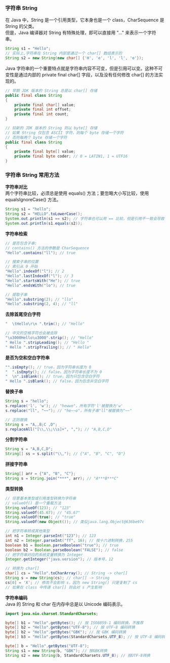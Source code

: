 
### 字符串 String
在 Java 中，String 是一个引用类型，它本身也是一个 class，CharSequence 是 String 的父类。  
但是，Java 编译器对 String 有特殊处理，即可以直接用 "..." 来表示一个字符串。  
```java
String s1 = "Hello";
// 实际上,字符串在 String 内部是通过一个 char[] 数组表示的
String s2 = new String(new char[] {'H', 'e', 'l', 'l', 'o'});
```

Java 字符串的一个重要特点就是字符串内容不可变，但是引用可以变。这种不可变性是通过内部的 private final char[] 字段，以及没有任何修改 char[] 的方法实现的。  
```java
// 早期 JDK 版本的 String 总是以 char[] 存储
public final class String 
{
    private final char[] value;
    private final int offset;
    private final int count;
}

// 较新的 JDK 版本的 String 则以 byte[] 存储
// 如果 String 仅包含 ASCII 字符，则每个 byte 存储一个字符
// 否则每两个 byte 存储一个字符
public final class String 
{
    private final byte[] value;
    private final byte coder; // 0 = LATIN1, 1 = UTF16
}
```

### 字符串 String 常用方法
**字符串对比**  
两个字符串比较，必须总是使用 equals() 方法；要忽略大小写比较，使用 equalsIgnoreCase() 方法。
```java
String s1 = "hello";
String s2 = "HELLO".toLowerCase();
System.out.println(s1 == s2); // 字符串也可以用 == 比较，但是引用不一致会导致不准确
System.out.println(s1.equals(s2));
```

**字符串检索**  
```java
// 是否包含子串:
// contains() 方法的参数是 CharSequence
"Hello".contains("ll"); // true

// 搜索子串的位置
// 索引从 0 开始
"Hello".indexOf("l"); // 2
"Hello".lastIndexOf("l"); // 3
"Hello".startsWith("He"); // true
"Hello".endsWith("lo"); // true

// 提取子串
"Hello".substring(2); // "llo"
"Hello".substring(2, 4); // "ll"
```

**去除首尾空白字符**
```java
"  \tHello\r\n ".trim(); // "Hello"

// 中文的空格字符也会被去除
"\u3000Hello\u3000".strip(); // "Hello"
" Hello ".stripLeading(); // "Hello "
" Hello ".stripTrailing(); // " Hello"
```

**是否为空和空白字符串**  
```java
"".isEmpty(); // true，因为字符串长度为 0
"  ".isEmpty(); // false，因为字符串长度不为 0
"  \n".isBlank(); // true，因为只包含空白字符
" Hello ".isBlank(); // false，因为包含非空白字符
```

**替换子串**
```java
String s = "hello";
s.replace('l', 'w'); // "hewwo"，所有字符'l'被替换为'w'
s.replace("ll", "~~"); // "he~~o"，所有子串"ll"被替换为"~~"

// 正则替换
String s = "A,,B;C ,D";
s.replaceAll("[\\,\\;\\s]+", ","); // "A,B,C,D"
```

**分割字符串**  
```java
String s = "A,B,C,D";
String[] ss = s.split("\\,"); // {"A", "B", "C", "D"}
```

**拼接字符串**
```java
String[] arr = {"A", "B", "C"};
String s = String.join("***", arr); // "A***B***C"
```

**类型转换**
```java
// 任意基本类型或引用类型转换为字符串
// valueOf() 是一个重载方法
String.valueOf(123); // "123"
String.valueOf(45.67); // "45.67"
String.valueOf(true); // "true"
String.valueOf(new Object()); // 类似java.lang.Object@636be97c

// 把字符串转成其他类型
int n1 = Integer.parseInt("123"); // 123
int n2 = Integer.parseInt("ff", 16); // 按十六进制转换，255
boolean b1 = Boolean.parseBoolean("true"); // true
boolean b2 = Boolean.parseBoolean("FALSE"); // false
// 把字符串对应的系统变量转换为 Integer
Integer.getInteger("java.version"); // 版本号，12

// 转换为 char[]
char[] cs = "Hello".toCharArray(); // String -> char[]
String s = new String(cs); // char[] -> String
cs[0] = 'X'; // 修改不会影响 s，因为 new String() 只是复制了 cs
// 如果在 class 中传递 char[] 则会对 s 产生影响
```

**字符串编码**  
Java 的 String 和 char 在内存中总是以 Unicode 编码表示。
```java
import java.nio.charset.StandardCharsets;

byte[] b1 = "Hello".getBytes(); // 按 ISO8859-1 编码转换，不推荐
byte[] b2 = "Hello".getBytes("UTF-8"); // 按 UTF-8 编码转换
byte[] b2 = "Hello".getBytes("GBK"); // 按 GBK 编码转换
byte[] b3 = "Hello".getBytes(StandardCharsets.UTF_8); // 按 UTF-8 编码转换

byte[] b = "Hello".getBytes("UTF-8");
String s1 = new String(b, "GBK"); // 按GBK转换
String s2 = new String(b, StandardCharsets.UTF_8); // 按UTF-8转换
```

